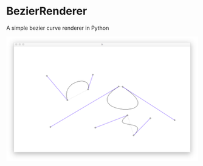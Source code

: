 # BezierRenderer
A simple bezier curve renderer in Python

![Screenshot](https://raw.githubusercontent.com/boztalay/BezierRenderer/master/curvy.png)
